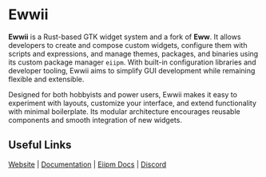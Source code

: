 <!-- Could be a lot better -->

<h1 align="start">Ewwii</h1>

<p align="start">
<b>Ewwii</b> is a Rust-based GTK widget system and a fork of <b>Eww</b>. 
It allows developers to create and compose custom widgets, configure them with scripts and expressions, 
and manage themes, packages, and binaries using its custom package manager <code>eiipm</code>. 
With built-in configuration libraries and developer tooling, Ewwii aims to simplify GUI development while remaining flexible and extensible.
</p>

<p align="start">
Designed for both hobbyists and power users, Ewwii makes it easy to experiment with layouts, 
customize your interface, and extend functionality with minimal boilerplate. 
Its modular architecture encourages reusable components and smooth integration of new widgets.
</p>

<h2 align="start">Useful Links</h2>
<p align="start">
  <a href="https://ewwii-sh.github.io/">Website</a> |
  <a href="https://ewwii-sh.github.io/ewwii">Documentation</a> |
  <a href="https://ewwii-sh.github.io/eiipm">Eiipm Docs</a> |
  <a href="link-to-discord">Discord</a>
</p>
